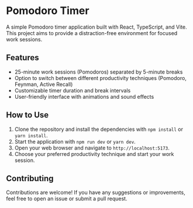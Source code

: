 # Pomodoro Timer

A simple Pomodoro timer application built with React, TypeScript, and Vite. This project aims to provide a distraction-free environment for focused work sessions.

## Features

- 25-minute work sessions (Pomodoros) separated by 5-minute breaks
- Option to switch between different productivity techniques (Pomodoro, Feynman, Active Recall)
- Customizable timer duration and break intervals
- User-friendly interface with animations and sound effects

## How to Use

1. Clone the repository and install the dependencies with `npm install` or `yarn install`.
2. Start the application with `npm run dev` or `yarn dev`.
3. Open your web browser and navigate to `http://localhost:5173`.
4. Choose your preferred productivity technique and start your work session.

## Contributing

Contributions are welcome! If you have any suggestions or improvements, feel free to open an issue or submit a pull request.

